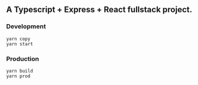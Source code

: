 ## A Typescript + Express + React fullstack project.

### Development
```
yarn copy
yarn start
```

### Production
```
yarn build
yarn prod
```
